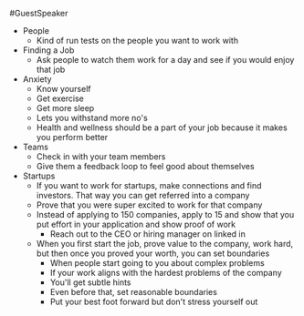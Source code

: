 #GuestSpeaker 
-  People
	-  Kind of run tests on the people you want to work with
-  Finding a Job
	-  Ask people to watch them work for a day and see if you would enjoy that job
-  Anxiety
	-  Know yourself
	-  Get exercise
	-  Get more sleep
	-  Lets you withstand more no's
	- Health and wellness should be a part of your job because it makes you perform better
- Teams
	- Check in with your team members
	- Give them a feedback loop to feel good about themselves 
- Startups
	- If you want to work for startups, make connections and find investors. That way you can get referred into a company 
	- Prove that you were super excited to work for that company 
	- Instead of applying to 150 companies, apply to 15 and show that you put effort in your application and show proof of work
		- Reach out to the CEO or hiring manager on linked in
	- When you first start the job, prove value to the company, work hard, but then once you proved your worth, you can set boundaries 
		- When people start going to you about complex problems
		- If your work aligns with the hardest problems of the company 
		- You'll get subtle hints
		- Even before that, set reasonable boundaries 
		- Put your best foot forward but don't stress yourself out